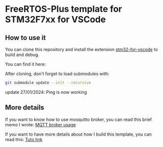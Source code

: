 # FreeRTOS-Plus template for STM32F7xx for VSCode

## How to use it

You can clone this repository and install the extension [stm32-for-vscode](https://marketplace.visualstudio.com/items?itemName=bmd.stm32-for-vscode) to build and debug.

You can find it here: 

After cloning, don't forget to load submodules with:

```bash
git submodule update --init --recursive
```

update 27/01/2024: Ping is now working

## More details

If you want to know how to use mosquitto broker, you can read this brief memo I wrote: [MQTT broker usage](doc/mqtt_broker_usage.md)

If you want to have more details about how I build this template, you can read this: [Tuto link](./doc/stm32f7_template_init.md)
